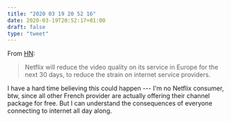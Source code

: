 ```yaml
---
title: "2020 03 19 20 52 16"
date: 2020-03-19T20:52:17+01:00
draft: false
type: "tweet"
---
```


From [HN](https://www.bbc.com/news/technology-51968302):

> Netflix will reduce the video quality on its service in Europe for the next 30 days, to reduce the strain on internet service providers.

I have a hard time believing this could happen --- I'm no Netflix consumer, btw, since all other French provider are actually offering their channel package for free. But I can understand the consequences of everyone connecting to internet all day along.
